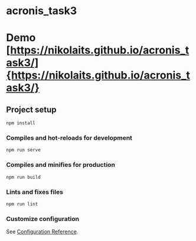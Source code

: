 # acronis_task3

# Demo [https://nikolaits.github.io/acronis_task3/]{https://nikolaits.github.io/acronis_task3/}

## Project setup
```
npm install
```

### Compiles and hot-reloads for development
```
npm run serve
```

### Compiles and minifies for production
```
npm run build
```

### Lints and fixes files
```
npm run lint
```

### Customize configuration
See [Configuration Reference](https://cli.vuejs.org/config/).
